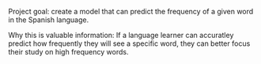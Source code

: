 Project goal: create a model that can predict the frequency of a given word in the Spanish language. 

Why this is valuable information: If a language learner can accuratley predict how frequently they will see a specific word, they can better focus their study on high frequency words.
